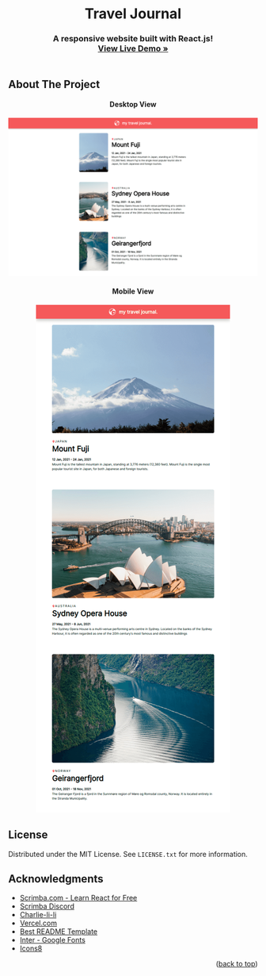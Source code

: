 <div align="center" id="top">
  <h1 align="center">Travel Journal</h3>
  <h3 align="center">
   A responsive website built with React.js!
    <br />
    <a href="https://travel-journal-react-zeta.vercel.app/"><strong>View Live Demo »</strong></a>
    <br />
    <br />
  </h3>
</div>

## About The Project
<div align="center">
   <h4 align="center">Desktop View</h3>
  
  ![Desktop View](src/images/desktop-view.png)
  
  <h4 align="center">Mobile View</h3>
  
  ![Mobile View](src/images/mobile-view.png)
</div>

## License

Distributed under the MIT License. See `LICENSE.txt` for more information.

## Acknowledgments

* [Scrimba.com - Learn React for Free](https://scrimba.com/playlist/pqQgrcN)
* [Scrimba Discord](https://scrimba.com/discord)
* [Charlie-li-li](https://github.com/Charlie-li-li)
* [Vercel.com](https://vercel.com/)
* [Best README Template](https://github.com/othneildrew/Best-README-Template)
* [Inter - Google Fonts](https://fonts.google.com/specimen/Inter)
* [Icons8](https://icons8.com/)

<p align="right">(<a href="#top">back to top</a>)</p>
